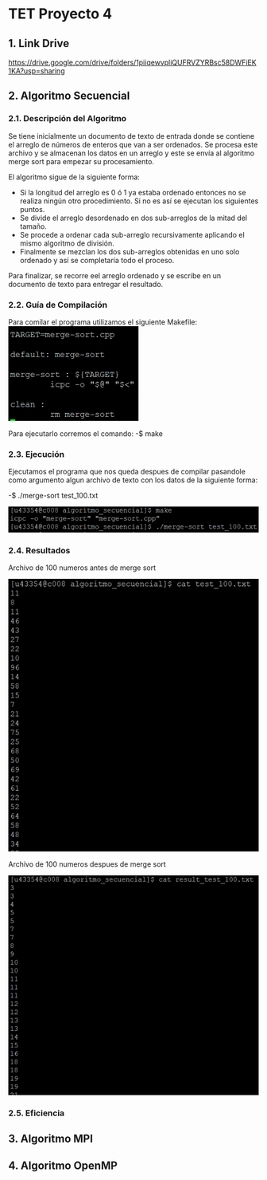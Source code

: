 # TET Proyecto 4

## 1. Link Drive

https://drive.google.com/drive/folders/1piiqewvpliQUFRVZYRBsc58DWFiEK1KA?usp=sharing

## 2. Algoritmo Secuencial

### 2.1. Descripción del Algoritmo

Se tiene inicialmente un documento de texto de entrada donde se contiene el arreglo de números de enteros que van a ser ordenados.
Se procesa este archivo y se almacenan los datos en un arreglo y este se envía al algoritmo merge sort para empezar su procesamiento.

El algoritmo sigue de la siguiente forma:
- Si la longitud del arreglo es 0 ó 1 ya estaba ordenado entonces no se realiza ningún otro procedimiento. Si no es así se ejecutan los siguientes puntos.
- Se divide el arreglo desordenado en dos sub-arreglos de la mitad del tamaño.
- Se procede a ordenar cada sub-arreglo recursivamente aplicando el mismo algoritmo de división.
- Finalmente se mezclan los dos sub-arreglos obtenidas en uno solo ordenado y así se completaría todo el proceso.

Para finalizar, se recorre eel arreglo ordenado y se escribe en un documento de texto para entregar el resultado.

### 2.2. Guía de Compilación

Para comílar el programa utilizamos el siguiente Makefile:
![imagenes-1](images/makefile.PNG)

Para ejecutarlo corremos el comando:
-$ make

### 2.3. Ejecución

Ejecutamos el programa que nos queda despues de compilar pasandole como argumento algun archivo de texto con los datos de la siguiente forma:

-$ ./merge-sort test_100.txt

![imagenes-2](images/corriendo.PNG)

### 2.4. Resultados

Archivo de 100 numeros antes de merge sort

![imagenes-1](images/test.PNG)

Archivo de 100 numeros despues de merge sort

![imagenes-1](images/test_ordenado.PNG)



### 2.5. Eficiencia

## 3. Algoritmo MPI

## 4. Algoritmo OpenMP


